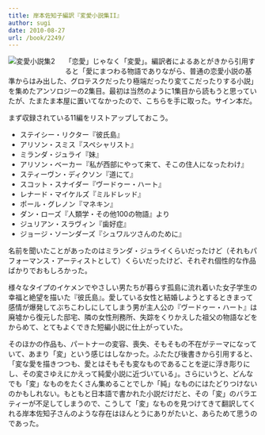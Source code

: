 ```yaml
---
title: 岸本佐知子編訳『変愛小説集II』
author: sugi
date: 2010-08-27
url: /book/2249/
---
```

<a href="http://www.amazon.co.jp/exec/obidos/ASIN/4062162458/chezsugi-22/ref=nosim/" name="amazletlink" target="_blank"><img src="http://i1.wp.com/ecx.images-amazon.com/images/I/51xh5d7FjTL._SL160_.jpg?w=660" alt="変愛小説集2" class="alignleft" style="float: left; margin: 0 20px 20px 0;" data-recalc-dims="1" /></a>

「恋愛」じゃなく「変愛」。編訳者によるあとがきから引用すると「愛にまつわる物語でありながら、普通の恋愛小説の基準からはみ出した、グロテスクだったり極端だったり変てこだったりする小説」を集めたアンソロジーの2集目。最初は当然のように1集目から読もうと思っていたが、たまたま本屋に置いてなかったので、こちらを手に取った。サイン本だ。

まず収録されている11編をリストアップしておこう。

  * ステイシー・リクター『彼氏島』
  * アリソン・スミス『スペシャリスト』
  * ミランダ・ジュライ『妹』
  * アリソン・ベーカー『私が西部にやって来て、そこの住人になったわけ』
  * スティーヴン・ディクソン『道にて』
  * スコット・スナイダー『ヴードゥー・ハート』
  * レナード・マイケルズ『ミルドレッド』
  * ポール・グレノン『マネキン』
  * ダン・ローズ『人類学・その他100の物語』より
  * ジュリアン・スラヴィン『歯好症』
  * ジョージ・ソーンダーズ『シュワルツさんのために』

名前を聞いたことがあったのはミランダ・ジュライくらいだったけど（それもパフォーマンス・アーティストとして）くらいだったけど、それぞれ個性的な作品ばかりでおもしろかった。

様々なタイプのイケメンでやさしい男たちが暮らす孤島に流れ着いた女子学生の幸福と絶望を描いた『彼氏島』。愛している女性と結婚しようとするときまって感情が爆発してぶちこわしにしてしまう男が主人公の『ヴードゥー・ハート』は廃墟から復元した邸宅、隣の女性刑務所、失踪をくりかえした祖父の物語などをからめて、とてもよくできた短編小説に仕上がっていた。

そのほかの作品も、パートナーの変容、喪失、そもそもの不在がテーマになっていて、あまり「変」という感じはしなかった。ふたたび後書きから引用すると、「変な愛を描きつつも、愛とはそもそも変なものであることを逆に浮き彫りにし、その変さゆえにかえって純愛小説に近づいている」。さらにいうと、どんなでも「変」なものをたくさん集めることでしか「純」なものにはたどりつけないのかもしれない。もともと日本語で書かれた小説だけだと、その「変」のバラエティーが不足してしまうので、こうして「変」なものを見つけてきて翻訳してくれる岸本佐知子さんのような存在はほんとうにありがたいと、あらためて思うのであった。

